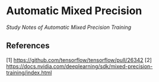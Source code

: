 # Automatic Mixed Precision

*Study Notes of Automatic Mixed Precision Training*

## References

[1] https://github.com/tensorflow/tensorflow/pull/26342
[2] https://docs.nvidia.com/deeplearning/sdk/mixed-precision-training/index.html
